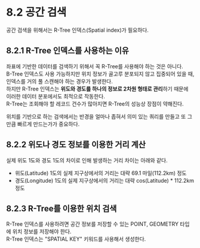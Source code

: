 # 8.2 공간 검색

공간 검색을 위해서는 R-Tree 인덱스(Spatial index)가 필요하다.

## 8.2.1 R-Tree 인덱스를 사용하는 이유

좌표에 기반한 데이터를 검색하기 위해서 꼭 R-Tree를 사용해야 하는 것은 아니다.  
B-Tree 인덱스도 사용 가능하지만 위치 정보가 골고루 분포되지 않고 집중되어 있을 때, 인덱스를 거의 풀 스캔해야 하는 경우가 발생한다.  
하지만 R-Tree 인덱스는 **위도와 경도를 하나의 정보로 2차원 형태로 관리**하기 때문에 이러한 데이터 분포에서도 최적으로 작동한다.  
R-Tree는 조회해야 할 레코드 건수가 많아지면 R-Tree의 성능상 장점이 약해진다.

위치를 기반으로 하는 검색에서는 반경을 얼마나 좁혀서 의미 있는 쿼리를 만들고 또 그만큼 빠르게 만드는가가 중요하다.

## 8.2.2 위도나 경도 정보를 이용한 거리 계산

실제 위도 1도와 경도 1도의 차이로 인해 발생하는 거리 차이는 아래와 같다.

- 위도(Latitude) 1도의 실제 지구상에서의 거리는 대략 69.1 마일(112.2km) 정도
- 경도(Longitude) 1도의 실제 지구상에서의 거리는 대략 cos(Latitude) * 112.2km 정도

## 8.2.3 R-Tree를 이용한 위치 검색

R-Tree 인덱스를 사용하려면 공간 정보를 저장할 수 있는 POINT, GEOMETRY 타입에 위치 정보를 저장해야 한다.  
R-Tree 인덱스는 "SPATIAL KEY" 키워드를 사용해서 생성한다.
